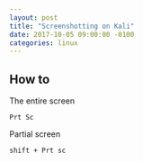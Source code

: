 ```yaml
---
layout: post
title: "Screenshotting on Kali"
date: 2017-10-05 09:00:00 -0100
categories: linux
---
```

## How to
The entire screen
```
Prt Sc 
```
Partial screen
```
shift + Prt sc
```
